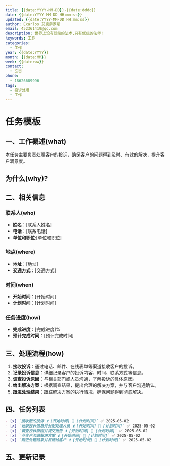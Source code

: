 ```yaml
---
title: {{date:YYYY-MM-DD}}-{{date:dddd}}
date: {{date:YYYY-MM-DD HH:mm:ss}}
updated: {{date:YYYY-MM-DD HH:mm:ss}}
author: Exarlos 艾克萨罗斯
email: 452361419@qq.com
description: 世界上没有低级的法术,只有低级的法师!
keywords: 工作
categories:
  - 工作
year: {{date:YYYY}}
month: {{date:MM}}
week: {{date:ww}}
contact:
  - 玄吉
phone:
  - 18626689996
tags:
  - 投诉处理
  - 工作
---
```


# 任务模板

## 一、工作概述(what)
本任务主要负责处理客户的投诉，确保客户的问题得到及时、有效的解决，提升客户满意度。

## 为什么(why)?

## 二、相关信息
### 联系人(who)
- **姓名**：[联系人姓名]
- **电话**：[联系电话]
- **单位和职位**:[单位和职位]

### 地点(where)
- **地址**：[地址]
- **交通方式**：[交通方式]

### 时间(when)
- **开始时间**：[开始时间]
- **计划时间**：[计划时间]

### 任务进度(how)
- **完成进度**：[完成进度]%
- **预计完成时间**：[预计完成时间]


## 三、处理流程(how)
1. **接收投诉**：通过电话、邮件、在线表单等渠道接收客户的投诉。
2. **记录投诉信息**：详细记录客户的投诉内容、时间、联系方式等信息。
3. **调查投诉原因**：与相关部门或人员沟通，了解投诉的具体原因。
4. **给出解决方案**：根据调查结果，提出合理的解决方案，并与客户沟通确认。
5. **跟进处理结果**：跟踪解决方案的执行情况，确保问题得到彻底解决。

## 四、任务列表
```markdown
- [x] `接收新的投诉 ⏫ [开始时间] 📅 [计划时间]` ✅ 2025-05-02
- [x] `记录投诉信息并分配处理人员 ⏫ [开始时间] 📅 [计划时间]` ✅ 2025-05-02
- [x] `调查投诉原因并提交报告 ⏫ [开始时间] 📅 [计划时间]` ✅ 2025-05-02
- [x] `与客户沟通解决方案 ⏫ [开始时间] 📅 [计划时间]` ✅ 2025-05-02
- [x] `跟进处理结果并反馈给客户 ⏫ [开始时间] 📅 [计划时间]` ✅ 2025-05-02
```

## 五、更新记录

<!-- ### 重复任务
- [x] 重复投诉件 🔁 every month on the 1st 🛫 2025-05-02 ✅ 2025-05-02
- [ ] 重复投诉件 🔁 every month on the 1st ➕ 2025-05-02 🛫 2025-06-01


### 25年5月
- [x] 啊啊啊 ✅ 2025-05-02
- [ ] 今天到期投诉任务📅 2025-05-02
### 25年6月
- [x] bbb ✅ 2025-05-02 -->